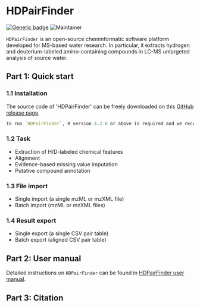 # HDPairFinder
[![Generic badge](https://img.shields.io/badge/HDPairFinder-ver_1.0-<COLOR>.svg)](https://github.com/HuanLab/HDPairFinder)
![Maintainer](https://img.shields.io/badge/maintainer-Tingting_Zhao,_Tao_Huan-blue)

`HDPairFinder` is an open-source cheminformatic software platform developed for MS-based water research. In particular, it extracts hydrogen and deuterium-labeled amino-containing compounds in LC-MS untargeted analysis of source water.

## Part 1: Quick start
### 1.1 Installation
The source code of 'HDPairFinder' can be freely downloaded on this [GitHub release page](https://github.com/HuanLab/HDPairFinder/releases/tag/v1.0).
``` r
To run `HDPairFinder`, R version 4.2.0 or above is required and we recommend using RStudio.
```
### 1.2 Task
- Extraction of H/D-labeled chemical features
- Alignment
- Evidence-based missing value imputation
- Putative compound annotation
### 1.3 File import
- Single import (a single mzML or mzXML file)
- Batch import (mzML or mzXML files)
### 1.4 Result export
- Single export (a single CSV pair table) 
- Batch export (aligned CSV pair table)

## Part 2: User manual
Detailed instructions on `HDPairFinder` can be found in [HDPairFinder user manual](https://github.com/HuanLab/HDPairFinder).

## Part 3: Citation
